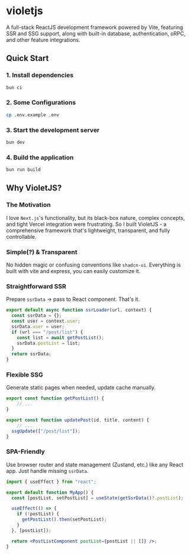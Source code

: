 # violetjs

A full-stack ReactJS development framework powered by Vite, featuring SSR and SSG support, along with built-in database, authentication, oRPC, and other feature integrations.

## Quick Start

### 1. Install dependencies

```bash
bun ci
```

### 2. Some Configurations

```bash
cp .env.example .env
```

### 3. Start the development server

```bash
bun dev
```

### 4. Build the application

```bash
bun run build
```

## Why VioletJS?

### The Motivation

I love `Next.js`'s functionality, but its black-box nature, complex concepts, and tight Vercel integration were frustrating. So I built VioletJS - a comprehensive framework that's lightweight, transparent, and fully controllable.

### Simple(?) & Transparent

No hidden magic or confusing conventions like `shadcn-ui`. Everything is built with vite and express, you can easily customize it.

### Straightforward SSR

Prepare `ssrData` → pass to React component. That's it.

```js
export default async function ssrLoader(url, context) {
  const ssrData = {};
  const user = context.user;
  ssrData.user = user;
  if (url === "/post/list") {
    const list = await getPostList();
    ssrData.postList = list;
  }
  return ssrData;
}
```

### Flexible SSG

Generate static pages when needed, update cache manually.

```js
export const function getPostList() {
	// ...
}

export const function updatePost(id, title, content) {
	// ...
  ssgUpdate(["/post/list"]);
}

```

### SPA-Friendly

Use browser router and state management (Zustand, etc.) like any React app. Just handle missing `ssrData`.

```jsx
import { useEffect } from "react";

export default function MyApp() {
  const [postList, setPostList] = useState(getSsrData()?.postList);

  useEffect(() => {
    if (!postList) {
      getPostList().then(setPostList);
    }
  }, [postList]);

  return <PostListComponent postList={postList || []} />;
}
```
